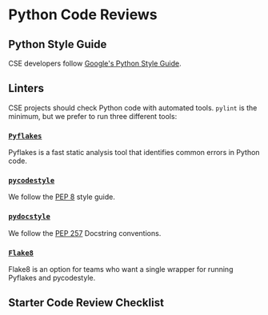 # Python Code Reviews

## Python Style Guide

CSE developers follow [Google's Python Style Guide](https://google.github.io/styleguide/pyguide.html).

## Linters

CSE projects should check Python code with automated tools. ```pylint``` is the minimum, but we prefer to run three different tools:

### [```Pyflakes```](https://github.com/PyCQA/pyflakes)

Pyflakes is a fast static analysis tool that identifies common errors in Python code.

### [```pycodestyle```](https://github.com/PyCQA/pycodestyle)

We follow the [PEP 8](https://www.python.org/dev/peps/pep-0008/) style guide.

### [```pydocstyle```](https://github.com/PyCQA/pydocstyle)

We follow the [PEP 257](https://www.python.org/dev/peps/pep-0257/) Docstring conventions.

### [```Flake8```](https://pypi.org/project/flake8/)

Flake8 is an option for teams who want a single wrapper for running Pyflakes and pycodestyle.

## Starter Code Review Checklist

